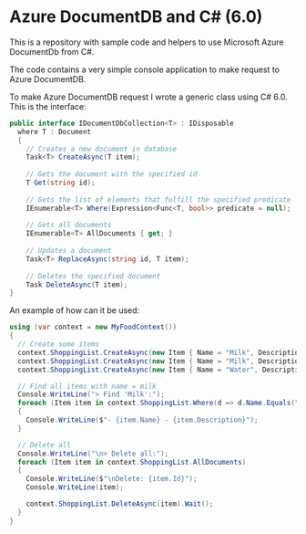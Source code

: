 # Azure DocumentDB and C# (6.0)

This is a repository with sample code and helpers to use Microsoft Azure DocumentDb from C#.

The code contains a very simple console application to make request to Azure DocumentDB.

To make Azure DocumentDB request I wrote a generic class using C# 6.0. This is the interface:

```csharp
public interface IDocumentDbCollection<T> : IDisposable
  where T : Document
  {
    // Creates a new document in database
    Task<T> CreateAsync(T item);
  
    // Gets the document with the specified id
    T Get(string id);
  
    // Gets the list of elements that fulfill the specified predicate
    IEnumerable<T> Where(Expression<Func<T, bool>> predicate = null);
    
    // Gets all documents
    IEnumerable<T> AllDocuments { get; }
  
    // Updates a document
    Task<T> ReplaceAsync(string id, T item);
  
    // Deletes the specified document
    Task DeleteAsync(T item);
}
  ```
An example of how can it be used:

```csharp
using (var context = new MyFoodContext())
{
  // Create some items
  context.ShoppingList.CreateAsync(new Item { Name = "Milk", Description = "Skimmed milk" }).Wait();
  context.ShoppingList.CreateAsync(new Item { Name = "Milk", Description = "Whole milk" }).Wait();
  context.ShoppingList.CreateAsync(new Item { Name = "Water", Description = "Mineral" }).Wait();

  // Find all items with name = milk
  Console.WriteLine("> Find 'Milk':");
  foreach (Item item in context.ShoppingList.Where(d => d.Name.Equals("Milk")))
  {
    Console.WriteLine($"- {item.Name} - {item.Description}");
  }

  // Delete all
  Console.WriteLine("\n> Delete all:");
  foreach (Item item in context.ShoppingList.AllDocuments)
  {
    Console.WriteLine($"\nDelete: {item.Id}");
    Console.WriteLine(item);

    context.ShoppingList.DeleteAsync(item).Wait();
  }
}
 ```
